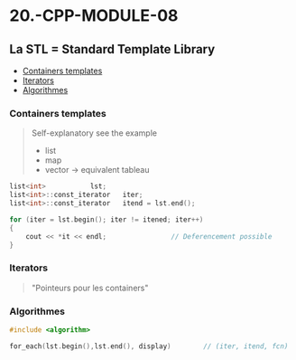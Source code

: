 # 20.-CPP-MODULE-08

## La STL = Standard Template Library
* [Containers templates](#Containers-templates)  
* [Iterators](#Iterators)  
* [Algorithmes](#Algorithmes)  


### Containers templates
> Self-explanatory see the example
> * list
> * map
> * vector ->  equivalent tableau
```C++
list<int>			lst;
list<int>::const_iterator	iter;
list<int>::const_iterator	itend = lst.end();

for (iter = lst.begin(); iter != itened; iter++)
{
	cout << *it << endl; 				// Deferencement possible	
}

```
### Iterators
> "Pointeurs pour les containers"
### Algorithmes
```C++
#include <algorithm>

for_each(lst.begin(),lst.end(), display) 		// (iter, itend, fcn)
```
